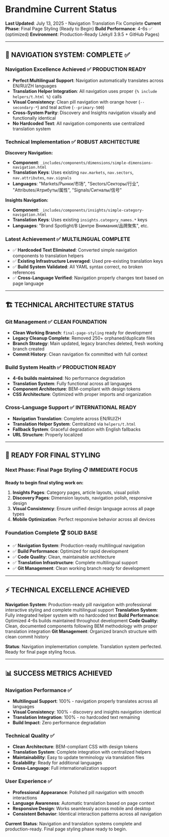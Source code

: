 # Brandmine Current Status
**Last Updated**: July 13, 2025 - Navigation Translation Fix Complete
**Current Phase**: Final Page Styling (Ready to Begin)
**Build Performance**: 4-6s ✅ (optimized)
**Environment**: Production-Ready (Jekyll 3.9.5 + GitHub Pages)

---

## 🎉 NAVIGATION SYSTEM: COMPLETE ✅

### Navigation Excellence Achieved ✅ **PRODUCTION READY**
- **Perfect Multilingual Support**: Navigation automatically translates across EN/RU/ZH languages
- **Translation Helper Integration**: All navigation uses proper `{% include helpers/t.html %}` calls
- **Visual Consistency**: Clean pill navigation with orange hover (`--secondary-*`) and teal active (`--primary-500`)
- **Cross-System Parity**: Discovery and Insights navigation visually and functionally identical
- **No Hardcoded Text**: All navigation components use centralized translation system

### Technical Implementation ✅ **ROBUST ARCHITECTURE**

**Discovery Navigation:**
- **Component**: `_includes/components/dimensions/simple-dimensions-navigation.html`
- **Translation Keys**: Uses existing `nav.markets`, `nav.sectors`, `nav.attributes`, `nav.signals`
- **Languages**: "Markets/Рынки/市场", "Sectors/Секторы/行业", "Attributes/Атрибуты/属性", "Signals/Сигналы/信号"

**Insights Navigation:**
- **Component**: `_includes/components/insights/simple-category-navigation.html`
- **Translation Keys**: Uses existing `insights.category_names.*` keys
- **Languages**: "Brand Spotlight/В Центре Внимания/品牌聚焦", etc.

### Latest Achievement ✅ **MULTILINGUAL COMPLETE**
- ✅ **Hardcoded Text Eliminated**: Converted simple navigation components to translation helpers
- ✅ **Existing Infrastructure Leveraged**: Used pre-existing translation keys
- ✅ **Build System Validated**: All YAML syntax correct, no broken references
- ✅ **Cross-Language Verified**: Navigation properly changes text based on page language

---

## 🏗️ TECHNICAL ARCHITECTURE STATUS

### Git Management ✅ **CLEAN FOUNDATION**
- **Clean Working Branch**: `final-page-styling` ready for development
- **Legacy Cleanup Complete**: Removed 250+ orphaned/duplicate files
- **Branch Strategy**: Main updated, legacy branches deleted, fresh working branch created
- **Commit History**: Clean navigation fix committed with full context

### Build System Health ✅ **PRODUCTION READY**
- **4-6s builds maintained**: No performance degradation
- **Translation System**: Fully functional across all languages
- **Component Architecture**: BEM-compliant with design tokens
- **CSS Architecture**: Optimized with proper imports and organization

### Cross-Language Support ✅ **INTERNATIONAL READY**
- **Navigation Translation**: Complete across EN/RU/ZH
- **Translation Helper System**: Centralized via `helpers/t.html`
- **Fallback System**: Graceful degradation with English fallbacks
- **URL Structure**: Properly localized

---

## 🎯 READY FOR FINAL STYLING

### **Next Phase: Final Page Styling** 📋 **IMMEDIATE FOCUS**
**Ready to begin final styling work on:**
1. **Insights Pages**: Category pages, article layouts, visual polish
2. **Discovery Pages**: Dimension layouts, navigation polish, responsive design
3. **Visual Consistency**: Ensure unified design language across all page types
4. **Mobile Optimization**: Perfect responsive behavior across all devices

### **Foundation Complete** 🏆 **SOLID BASE**
- ✅ **Navigation System**: Production-ready multilingual navigation
- ✅ **Build Performance**: Optimized for rapid development
- ✅ **Code Quality**: Clean, maintainable architecture
- ✅ **Translation Infrastructure**: Complete multilingual support
- ✅ **Git Management**: Clean working branch ready for development

---

## ⚡ TECHNICAL EXCELLENCE ACHIEVED

**Navigation System**: Production-ready pill navigation with professional interactive styling and complete multilingual support
**Translation System**: Fully integrated helper system with no hardcoded text
**Build Performance**: Optimized 4-6s builds maintained throughout development
**Code Quality**: Clean, documented components following BEM methodology with proper translation integration
**Git Management**: Organized branch structure with clean commit history

**Status**: Navigation implementation complete. Translation system perfected. Ready for final page styling focus.

---

## 📊 SUCCESS METRICS ACHIEVED

### Navigation Performance ✅
- **Multilingual Support**: 100% - navigation properly translates across all languages
- **Visual Consistency**: 100% - discovery and insights navigation identical
- **Translation Integration**: 100% - no hardcoded text remaining
- **Build Impact**: Zero performance degradation

### Technical Quality ✅
- **Clean Architecture**: BEM-compliant CSS with design tokens
- **Translation System**: Complete integration with centralized helpers
- **Maintainability**: Easy to update terminology via translation files
- **Scalability**: Ready for additional languages
- **Cross-Language**: Full internationalization support

### User Experience ✅
- **Professional Appearance**: Polished pill navigation with smooth interactions
- **Language Awareness**: Automatic translation based on page context
- **Responsive Design**: Works seamlessly across mobile and desktop
- **Consistent Behavior**: Identical interaction patterns across all navigation

**Current Status**: Navigation and translation systems complete and production-ready. Final page styling phase ready to begin.
